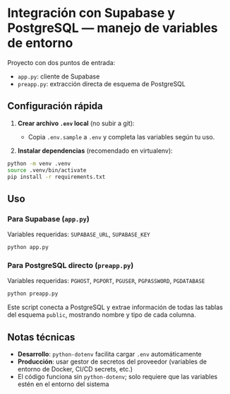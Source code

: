 # Integración con Supabase y PostgreSQL — manejo de variables de entorno

Proyecto con dos puntos de entrada:
- `app.py`: cliente de Supabase
- `preapp.py`: extracción directa de esquema de PostgreSQL

## Configuración rápida

1. **Crear archivo `.env` local** (no subir a git):
   - Copia `.env.sample` a `.env` y completa las variables según tu uso.

2. **Instalar dependencias** (recomendado en virtualenv):

```bash
python -m venv .venv
source .venv/bin/activate
pip install -r requirements.txt
```

## Uso

### Para Supabase (`app.py`)

Variables requeridas: `SUPABASE_URL`, `SUPABASE_KEY`

```bash
python app.py
```

### Para PostgreSQL directo (`preapp.py`)

Variables requeridas: `PGHOST`, `PGPORT`, `PGUSER`, `PGPASSWORD`, `PGDATABASE`

```bash
python preapp.py
```

Este script conecta a PostgreSQL y extrae información de todas las tablas del esquema `public`, mostrando nombre y tipo de cada columna.

## Notas técnicas

- **Desarrollo**: `python-dotenv` facilita cargar `.env` automáticamente
- **Producción**: usar gestor de secretos del proveedor (variables de entorno de Docker, CI/CD secrets, etc.)
- El código funciona sin `python-dotenv`; solo requiere que las variables estén en el entorno del sistema